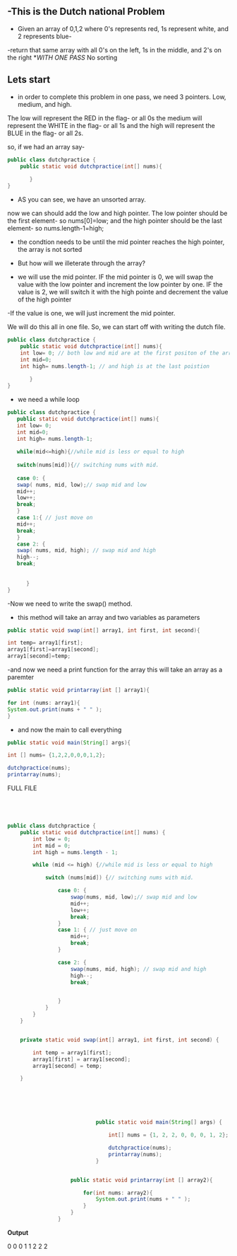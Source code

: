 -This is the Dutch national Problem
----------------------------------------------------------------------

- Given an array of 0,1,2 where 0's represents red, 1s represent white, and 2 represents blue-

-return that same array with all 0's on the left, 1s in the middle, and 2's on the right **WITH ONE PASS* No sorting

Lets start
-----------------------------------------
- in order to complete this problem in one pass, we need 3 pointers. Low, medium, and high.

The low will represent the RED in the flag- or all 0s
the medium will represent the WHITE in the flag- or all 1s
and the high will represent the BLUE in the flag- or all 2s.


so, if we had an array say-

```java
public class dutchpractice {
    public static void dutchpractice(int[] nums){
        
       }
}
```

- AS you can see, we have an unsorted array.

now we can should add the low and high pointer.
The low pointer should be the first element- so nums[0]=low;
and the high pointer should be the last element- so nums.length-1=high;


- the condtion needs to be until the mid pointer reaches the high pointer, the array is not sorted
- But how will we illeterate through the array?

- we will use the mid pointer. IF the mid pointer is 0, we will swap the value with the low pointer and increment the low pointer by one. IF the value is 2, we will switch it with the high pointe and decrement the value of the high pointer


-If the value is one, we will just increment the mid pointer.


We will do this all in one file. So, we can start off with writing the dutch file.

```java
public class dutchpractice {
    public static void dutchpractice(int[] nums){
    int low= 0; // both low and mid are at the first positon of the array.
    int mid=0;
    int high= nums.length-1; // and high is at the last poistion
        
       }
}
```


- we need a while loop

 ```java
public class dutchpractice {
    public static void dutchpractice(int[] nums){
    int low= 0; 
    int mid=0;
    int high= nums.length-1; 
    
    while(mid<=high){//while mid is less or equal to high
    
    switch(nums[mid]){// switching nums with mid.
    
    case 0: {
    swap( nums, mid, low);// swap mid and low
    mid++;
    low++;
    break;
    }
    case 1:{ // just move on
    mid++;
    break;
    }
    case 2: {
    swap( nums, mid, high); // swap mid and high 
    high--;
    break;
    
        
       }
}
```
-Now we need to write the swap() method.
- this method will take an array and two variables as parameters
```java
public static void swap(int[] array1, int first, int second){

int temp= array1[first];
array1[first]=array1[second];
array1[second]=temp;
```


-and now we need a print function for the array
this will take an array as a paremter
```java
public static void printarray(int [] array1){

for int (nums: array1){
System.out.print(nums + " " );
}
```

- and now the main to call everything

```java
public static void main(String[] args){

int [] nums= {1,2,2,0,0,0,1,2};

dutchpractice(nums);
printarray(nums);
```

FULL FILE

```java




public class dutchpractice {
    public static void dutchpractice(int[] nums) {
        int low = 0;
        int mid = 0;
        int high = nums.length - 1;

        while (mid <= high) {//while mid is less or equal to high

            switch (nums[mid]) {// switching nums with mid.

                case 0: {
                    swap(nums, mid, low);// swap mid and low
                    mid++;
                    low++;
                    break;
                }
                case 1: { // just move on
                    mid++;
                    break;
                }

                case 2: {
                    swap(nums, mid, high); // swap mid and high
                    high--;
                    break;


                }
            }
        }
    }


    private static void swap(int[] array1, int first, int second) {

        int temp = array1[first];
        array1[first] = array1[second];
        array1[second] = temp;

    }






                            public static void main(String[] args) {

                                int[] nums = {1, 2, 2, 0, 0, 0, 1, 2};

                                dutchpractice(nums);
                                printarray(nums);
                            }


                    public static void printarray(int [] array2){

                        for(int nums: array2){
                            System.out.print(nums + " " );
                        }
                    }
                }

```

**Output**

0 0 0 1 1 2 2 2 






